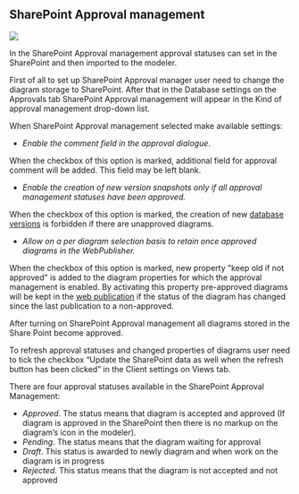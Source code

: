 ## SharePoint Approval management

![](//images.ctfassets.net/utx1h0gfm1om/oGWoQPvzwWgk2UwiMm2cc/e5bdc146bf12c040e0d27ed6ba3de9e3/329158.png)

  
In the SharePoint Approval management approval statuses can set in the
SharePoint and then imported to the modeler.

First of all to set up SharePoint Approval manager user need to change
the diagram storage to SharePoint. After that in the Database settings
on the Approvals tab SharePoint Approval management will appear in the
Kind of approval management drop-down list.

When SharePoint Approval management selected make available settings:

-   *Enable the comment field in the approval dialogue*.

When the checkbox of this option is marked, additional field for
approval comment will be added. This field may be left blank.

-   *Enable the creation of new version snapshots only if all approval
    management statuses have been approved.*

When the checkbox of this option is marked, the creation of new
[database versions](version-management)
is forbidden if there are unapproved diagrams.

-   *Allow on a per diagram selection basis to retain once approved
    diagrams in the WebPublisher.*

When the checkbox of this option is marked, new property "keep old if
not approved" is added to the diagram properties for which the approval
management is enabled. By activating this property pre-approved diagrams
will be kept in the [web publication](webpublisher)
if the status of the diagram has changed since the last publication to a
non-approved.

After turning on SharePoint Approval management all diagrams stored in
the Share Point become approved.

<div class="info"> 
  To refresh approval statuses and changed properties of diagrams
user need to tick the checkbox “Update the SharePoint data as well when
the refresh button has been clicked” in the Client settings on Views
tab.
  </div>

There are four approval statuses available in the SharePoint Approval
Management:

-   *Approved*. The status means that diagram is accepted and approved
    (If diagram is approved in the SharePoint then there is no markup on
    the diagram’s icon in the modeler).
-   *Pending*. The status means that the diagram waiting for approval
-   *Draft*. This status is awarded to newly diagram and when work on
    the diagram is in progress
-   *Rejected.* This status means that the diagram is not accepted and
    not approved

